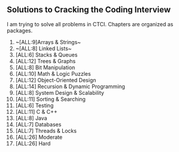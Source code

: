 Solutions to Cracking the Coding Interview
------------------------------------------

I am trying to solve all problems in CTCI.
Chapters are organized as packages.

1.  ~[ALL:9]Arrays & Strings~
2.  ~[ALL:8] Linked Lists~
3.  [ALL:6] Stacks & Queues
4.  [ALL:12] Trees & Graphs
5.  [ALL:8] Bit Manipulation
6.  [ALL:10] Math & Logic Puzzles
7.  [ALL:12] Object-Oriented Design
8.  [ALL:14] Recursion & Dynamic Programming
9.  [ALL:8] System Design & Scalability
10. [ALL:11] Sorting & Searching
11. [ALL:6] Testing
12. [ALL:11] C & C++
13. [ALL:8] Java
14. [ALL:7] Databases
15. [ALL:7] Threads & Locks
16. [ALL:26] Moderate
17. [ALL:26] Hard
